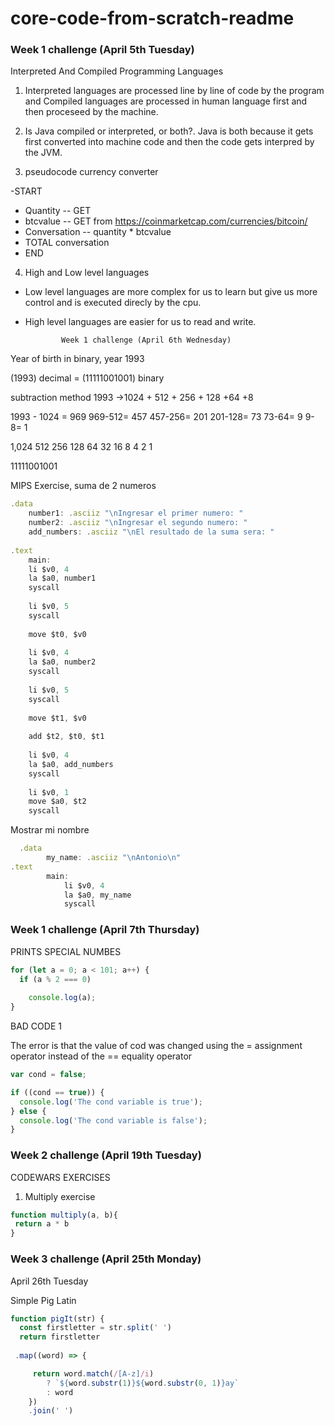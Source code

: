 # core-code-from-scratch-readme

### Week 1 challenge (April 5th Tuesday) 
Interpreted And Compiled Programming Languages

1. Interpreted languages are processed line by line of code by the program and Compiled languages are processed in human language first and then proceseed by the machine.

2. Is Java compiled or interpreted, or both?. Java is both because it gets first converted into machine code and then the code gets interpred by the JVM.

3. pseudocode currency converter

-START 
- Quantity -- GET
- btcvalue -- GET from https://coinmarketcap.com/currencies/bitcoin/
- Conversation -- quantity * btcvalue
- TOTAL conversation 
- END


4.  High and Low level languages

- Low level languages are more complex for us to learn but give us more control and is executed direcly by the cpu.

- High level languages are easier for us to read and write.


              Week 1 challenge (April 6th Wednesday) 

Year of birth in binary, year 1993

(1993) decimal = (11111001001) binary

subtraction method 
1993 ->1024 + 512 + 256 + 128 +64 +8 

1993 - 1024 = 969      969-512= 457    457-256= 201   201-128= 73   73-64= 9   9-8= 1  

 1,024 512 256 128 64 32 16 8 4 2 1
 
 11111001001
 
 


MIPS Exercise, suma de 2 numeros

```js
.data
	number1: .asciiz "\nIngresar el primer numero: "
	number2: .asciiz "\nIngresar el segundo numero: "
	add_numbers: .asciiz "\nEl resultado de la suma sera: "
	
.text 
	main:
	li $v0, 4
	la $a0, number1
	syscall
	
	li $v0, 5
	syscall
	
	move $t0, $v0
	
	li $v0, 4
	la $a0, number2
	syscall 
	
	li $v0, 5
	syscall 
	
	move $t1, $v0
	
	add $t2, $t0, $t1
	
	li $v0, 4
	la $a0, add_numbers
	syscall 
	
	li $v0, 1
	move $a0, $t2
	syscall
  ```
  
  Mostrar mi nombre
  
  ```js
	.data
	      my_name: .asciiz "\nAntonio\n"
  .text
	      main:
              li $v0, 4
              la $a0, my_name
              syscall
  ```
	
   

### Week 1 challenge (April 7th Thursday) 
 
PRINTS SPECIAL NUMBES 


```js 
for (let a = 0; a < 101; a++) {
  if (a % 2 === 0) 
    
    console.log(a);
}
```


BAD CODE 1

The error is that the value of cod was changed using the = assignment operator instead of the == equality operator  

```js 
var cond = false;

if ((cond == true)) {
  console.log('The cond variable is true');
} else {
  console.log('The cond variable is false');
}
```
 
 
 ### Week 2 challenge (April 19th Tuesday)
 
 CODEWARS EXERCISES 
 
1. Multiply exercise

```js
function multiply(a, b){
 return a * b
}
```

### Week 3 challenge (April 25th Monday)


April 26th Tuesday

 Simple Pig Latin



```js
function pigIt(str) {
  const firstletter = str.split(' ')
  return firstletter
  
 .map((word) => {

     return word.match(/[A-z]/i)
        ? `${word.substr(1)}${word.substr(0, 1)}ay`
        : word
    })
    .join(' ')
```
